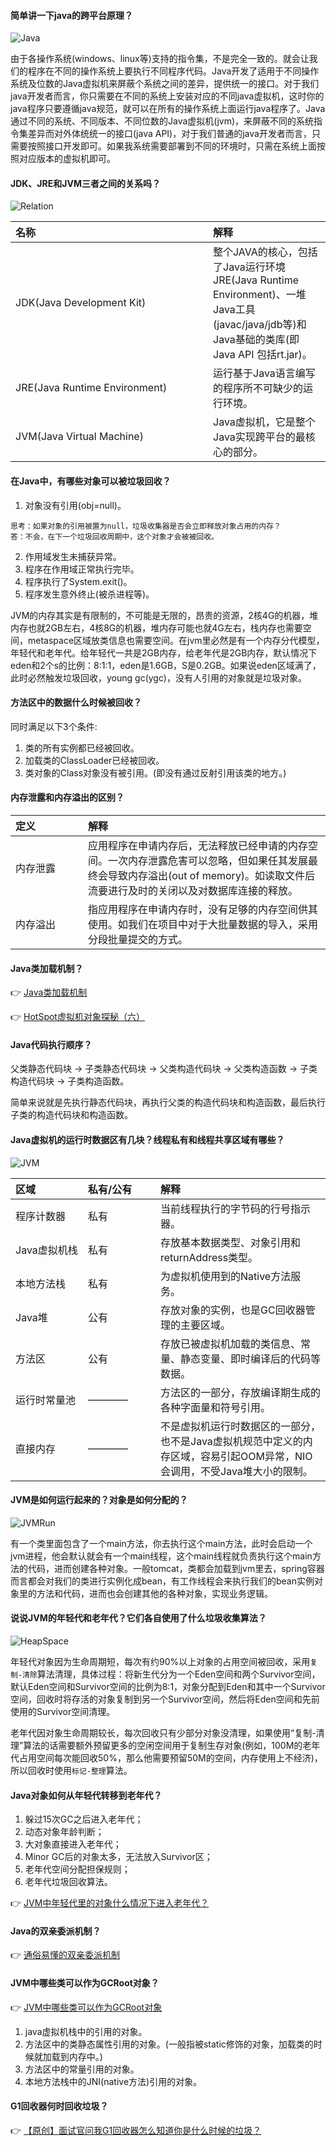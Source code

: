 #### 简单讲一下java的跨平台原理？
![Java](/images/JVM/PlateForm.jpg)


由于各操作系统(windows、linux等)支持的指令集，不是完全一致的。就会让我们的程序在不同的操作系统上要执行不同程序代码。Java开发了适用于不同操作系统及位数的Java虚拟机来屏蔽个系统之间的差异，提供统一的接口。对于我们java开发者而言，你只需要在不同的系统上安装对应的不同java虚拟机，这时你的java程序只要遵循java规范，就可以在所有的操作系统上面运行java程序了。Java通过不同的系统、不同版本、不同位数的Java虚拟机(jvm)，来屏蔽不同的系统指令集差异而对外体统统一的接口(java API)，对于我们普通的java开发者而言，只需要按照接口开发即可。如果我系统需要部署到不同的环境时，只需在系统上面按照对应版本的虚拟机即可。


#### JDK、JRE和JVM三者之间的关系吗？
![Relation](/images/JVM/Relation.jpg)


| 名称 | 解释 | 
| :----- | :----- | 
| <div style="width: 300px">JDK(Java Development Kit)</div> | 整个JAVA的核心，包括了Java运行环境JRE(Java Runtime Environment)、一堆Java工具(javac/java/jdb等)和Java基础的类库(即Java API 包括rt.jar)。 | 
| <div style="width: 300px">JRE(Java Runtime Environment)</div> | 运行基于Java语言编写的程序所不可缺少的运行环境。 | 
| <div style="width: 300px">JVM(Java Virtual Machine)</div> | Java虚拟机，它是整个Java实现跨平台的最核心的部分。 | 


#### 在Java中，有哪些对象可以被垃圾回收？
1. 对象没有引用(obj=null)。
```
思考：如果对象的引用被置为null，垃圾收集器是否会立即释放对象占用的内存？
答：不会，在下一个垃圾回收周期中，这个对象才会被被回收。
```
2. 作用域发生未捕获异常。
3. 程序在作用域正常执行完毕。
4. 程序执行了System.exit()。
5. 程序发生意外终止(被杀进程等)。


JVM的内存其实是有限制的，不可能是无限的，昂贵的资源，2核4G的机器，堆内存也就2GB左右，4核8G的机器，堆内存可能也就4G左右，栈内存也需要空间，metaspace区域放类信息也需要空间。在jvm里必然是有一个内存分代模型，年轻代和老年代。给年轻代一共是2GB内存，给老年代是2GB内存，默认情况下eden和2个s的比例：8:1:1，eden是1.6GB，S是0.2GB。如果说eden区域满了，此时必然触发垃圾回收，young gc(ygc)，没有人引用的对象就是垃圾对象。


#### 方法区中的数据什么时候被回收？
同时满足以下3个条件: 
1. 类的所有实例都已经被回收。
2. 加载类的ClassLoader已经被回收。
3. 类对象的Class对象没有被引用。(即没有通过反射引用该类的地方。)


#### 内存泄露和内存溢出的区别？
| 定义 | 解释 | 
| :----- | :----- | 
| <div style="width: 100px">内存泄露</div> | 应用程序在申请内存后，无法释放已经申请的内存空间。一次内存泄露危害可以忽略，但如果任其发展最终会导致内存溢出(out of memory)。如读取文件后流要进行及时的关闭以及对数据库连接的释放。 | 
| <div style="width: 100px">内存溢出</div> | 指应用程序在申请内存时，没有足够的内存空间供其使用。如我们在项目中对于大批量数据的导入，采用分段批量提交的方式。 | 


#### Java类加载机制？
👉 [Java类加载机制](https://blog.csdn.net/weixin_40236948/article/details/88072698)


👉 [HotSpot虚拟机对象探秘（六）](https://blog.csdn.net/Yunwei_Zheng/article/details/105171632)


#### Java代码执行顺序？
父类静态代码块 -> 子类静态代码块 -> 父类构造代码块 -> 父类构造函数 -> 子类构造代码块 -> 子类构造函数。


简单来说就是先执行静态代码块，再执行父类的构造代码块和构造函数，最后执行子类的构造代码块和构造函数。


#### Java虚拟机的运行时数据区有几块？线程私有和线程共享区域有哪些？
![JVM](/images/JVM/JVM.jpeg)


| 区域 | 私有/公有 | 解释 | 
| :----- | :----- | :----- | 
| <div style="width: 100px">程序计数器</div> | <div style="width: 100px">私有</div> | 当前线程执行的字节码的行号指示器。 | 
| <div style="width: 100px">Java虚拟机栈</div> | <div style="width: 100px">私有</div> | 存放基本数据类型、对象引用和returnAddress类型。 | 
| <div style="width: 100px">本地方法栈</div> | <div style="width: 100px">私有</div> | 为虚拟机使用到的Native方法服务。 | 
| <div style="width: 100px">Java堆</div> | <div style="width: 100px">公有</div> | 存放对象的实例，也是GC回收器管理的主要区域。 | 
| <div style="width: 100px">方法区</div> | <div style="width: 100px">公有</div> | 存放已被虚拟机加载的类信息、常量、静态变量、即时编译后的代码等数据。 | 
| <div style="width: 100px">运行时常量池</div> | <div style="width: 100px">————</div> | 方法区的一部分，存放编译期生成的各种字面量和符号引用。 | 
| <div style="width: 100px">直接内存</div> | <div style="width: 100px">————</div> | 不是虚拟机运行时数据区的一部分，也不是Java虚拟机规范中定义的内存区域，容易引起OOM异常，NIO会调用，不受Java堆大小的限制。 | 


#### JVM是如何运行起来的？对象是如何分配的？
![JVMRun](/images/JVM/JVMRun.png)


有一个类里面包含了一个main方法，你去执行这个main方法，此时会启动一个jvm进程，他会默认就会有一个main线程，这个main线程就负责执行这个main方法的代码，进而创建各种对象。一般tomcat，类都会加载到jvm里去，spring容器而言都会对我们的类进行实例化成bean，有工作线程会来执行我们的bean实例对象里的方法和代码，进而也会创建其他的各种对象，实现业务逻辑。


#### 说说JVM的年轻代和老年代？它们各自使用了什么垃圾收集算法？
![HeapSpace](/images/JVM/HeapSpace.jpg)


年轻代对象因为生命周期短，每次有约90%以上对象的占用空间被回收，采用`复制-清除`算法清理，具体过程：将新生代分为一个Eden空间和两个Survivor空间，默认Eden空间和Survivor空间的比例为8:1，对象分配到Eden和其中一个Survivor空间，回收时将存活的对象复制到另一个Survivor空间，然后将Eden空间和先前使用的Survivor空间清理。


老年代因对象生命周期较长，每次回收只有少部分对象没清理，如果使用“复制-清理”算法的话需要额外预留更多的空闲空间用于复制生存对象(例如，100M的老年代占用空间每次能回收50%，那么他需要预留50M的空间，内存使用上不经济)，所以回收时使用`标记-整理`算法。


#### Java对象如何从年轻代转移到老年代？
1. 躲过15次GC之后进入老年代；
2. 动态对象年龄判断；
3. 大对象直接进入老年代；
4. Minor GC后的对象太多，无法放入Survivor区；
5. 老年代空间分配担保规则；
6. 老年代垃圾回收算法。


👉 [JVM中年轻代里的对象什么情况下进入老年代？](https://blog.csdn.net/wangshiwen011/article/details/107473814)


#### Java的双亲委派机制？
👉 [通俗易懂的双亲委派机制](https://blog.csdn.net/codeyanbao/article/details/82875064)


#### JVM中哪些类可以作为GCRoot对象？
👉 [JVM中哪些类可以作为GCRoot对象](https://blog.csdn.net/qq_38545713/article/details/103492017)


1. java虚拟机栈中的引用的对象。
2. 方法区中的类静态属性引用的对象。(一般指被static修饰的对象，加载类的时候就加载到内存中。)
3. 方法区中的常量引用的对象。
4. 本地方法栈中的JNI(native方法)引用的对象。


#### G1回收器何时回收垃圾？
👉 [【原创】面试官问我G1回收器怎么知道你是什么时候的垃圾？](https://www.cnblogs.com/thisiswhy/p/12388638.html)

